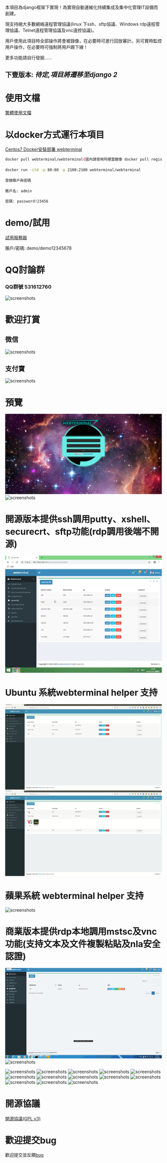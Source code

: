 本項目為django框架下實現！為實現自動運維化持續集成及集中化管理IT設備而創建。

現支持絕大多數網絡遠程管理協議(linux 下ssh、sftp協議、Windows rdp遠程管理協議、Telnet遠程管理協議及vnc遠控協議)。

用戶使用此項目時全部操作將會被錄像，在必要時可進行回放審計。另可實時監控用戶操作，在必要時可強制將用戶踢下線！

更多功能請自行發掘......

## 下壹版本: *待定,項目將遷移至django 2*

# 使用文檔

[繁體使用文檔](./manual_zht.md)

# 以docker方式運行本項目

[Centos7 Docker安裝部署 webterminal](./Centos7_docker_deploy_zht.md)


```sh
docker pull webterminal/webterminal(國內請使用阿裡雲鏡像 docker pull registry.cn-hangzhou.aliyuncs.com/webterminal/webterminal)

docker run -itd -p 80:80 -p 2100:2100 webterminal/webterminal

登錄賬戶與密碼

賬戶名: admin

密碼: password!23456
```

# demo/試用 

[試用服務器](http://193.112.194.114:8000/)

賬戶/密碼: demo/demo12345678

# QQ討論群
### QQ群號 531612760
![screenshots](../screenshots/qqgroupqr.png  "screenshots")

# 歡迎打賞

## 微信
![screenshots](../screenshots/wechatpay.png  "wechat")

## 支付寶
![screenshots](../screenshots/alipay.png  "alipay")


# 預覽
![screenshots](../screenshots/screenshots1.png  "screenshots")
![screenshots](../screenshots/screenshots2.gif  "screenshots")

# 開源版本提供ssh調用putty、xshell、securecrt、sftp功能(rdp調用後端不開源)
![screenshots](../screenshots/screenshots9.gif  "screenshots")
# Ubuntu 系統webterminal helper 支持
![screenshots](../screenshots/screenshotslinux1.gif  "screenshots")
![screenshots](../screenshots/screenshotslinux2.gif  "screenshots")
# 蘋果系統 webterminal helper 支持
![screenshots](../screenshots/screenshotsmac.gif  "screenshots")
# 商業版本提供rdp本地調用mstsc及vnc功能(支持文本及文件複製粘貼及nla安全認證)
![screenshots](../screenshots/screenshotmstsc.gif  "screenshots")
![screenshots](../screenshots/screenshotvnc.gif  "screenshots")

![screenshots](../screenshots/screenshots3.gif  "screenshots")
![screenshots](../screenshots/screenshots4.gif  "screenshots")
![screenshots](../screenshots/screenshots2.png  "screenshots")
![screenshots](../screenshots/screenshots5.gif  "screenshots")
![screenshots](../screenshots/screenshots3.png  "screenshots")
![screenshots](../screenshots/screenshots4.png  "screenshots")
![screenshots](../screenshots/screenshots5.png  "screenshots")
![screenshots](../screenshots/screenshots6.png  "screenshots")
![screenshots](../screenshots/screenshots7.png  "screenshots")
![screenshots](../screenshots/screenshots8.png  "screenshots")
![screenshots](../screenshots/screenshots6.gif  "screenshots")
![screenshots](../screenshots/screenshots7.gif  "screenshots")
![screenshots](../screenshots/screenshots8.gif  "screenshots")

# 開源協議

[開源協議(GPL v3)](../LICENSE) 


# 歡迎提交bug
歡迎提交並反饋[bug](https://github.com/jimmy201602/webterminal/issues/new)
